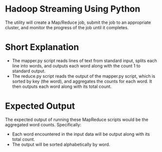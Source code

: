 # Hadoop Streaming Using Python
The utility will create a Map/Reduce job, submit the job to an appropriate cluster, and monitor the progress of the job until it completes.

# Short Explanation
- The mapper.py script reads lines of text from standard input, splits each line into words, and outputs each word along with the count 1 to standard output. 
- The reduce.py script reads the output of the mapper.py script, which is sorted by key (the word), and aggregates the counts for each word. It then outputs each word along with its total count.

# Expected Output 

The expected output of running these MapReduce scripts would be the aggregated word counts. Specifically:

- Each word encountered in the input data will be output along with its total count.
- The output will be sorted alphabetically by word.

